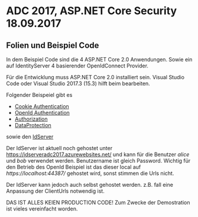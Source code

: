 # ADC 2017, ASP.NET Core Security 18.09.2017
## Folien und Beispiel Code

In dem Beispiel Code sind die 4 ASP.NET Core 2.0 Anwendungen. Sowie ein auf IdentityServer 4 basierender OpenIdConnect Provider.

Für die Entwicklung  muss ASP.NET Core 2.0 installiert sein.
Visual Studio Code oder Visual Studio 2017.3 (15.3) hilft beim bearbeiten.

Folgender Beispeiel gibt es

* [Cookie Authentication](aspcore20/Cookie/)
* [OpenId Authentication](aspcore20/OpenId/)
* [Authorization](aspcore20/Authorization/)
* [DataProtection](aspcore20/DataProtection/)
 
sowie den [IdServer](idserver/IdServer)

Der IdServer ist aktuell noch gehostet unter https://idserveradc2017.azurewebsites.net/ und kann für die Benutzer *alice* und *bob* verwendet werden. Benutzername ist gleich Password. Wichtig für den Betrieb des OpenId Beispiel ist das dieser local auf *https://localhost:44387/* gehostet wird, sonst stimmen die Urls nicht.

Der IdServer kann jedoch auch selbst gehostet werden. z.B. fall eine Anpassung der ClientUrls notwendig ist.

DAS IST ALLES KEIEN PRODUCTION CODE! Zum Zwecke der Demostration ist vieles vereinfacht worden.


